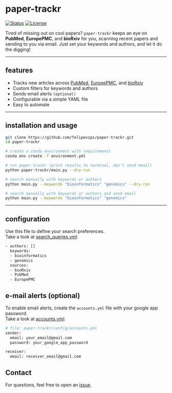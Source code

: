 # paper-trackr
[![Status](https://img.shields.io/badge/status-active-success.svg)]() [![License](https://img.shields.io/badge/license-MIT-blue.svg)](LICENSE)

Tired of missing out on cool papers? `paper-trackr` keeps an eye on **PubMed**, **EuropePMC**, and **bioRxiv** for you, scanning recent papers and sending to you via email. Just set your keywords and authors, and let it do the digging!

---

## features

- Tracks new articles across [PubMed](https://pubmed.ncbi.nlm.nih.gov/), [EuropePMC](https://europepmc.org/), and [bioRxiv](https://www.biorxiv.org/)
- Custom filters for keywords and authors
- Sends email alerts `(optional)`
- Configurable via a simple YAML file
- Easy to automate

---

## installation and usage

```bash
git clone https://github.com/felipevzps/paper-trackr.git
cd paper-trackr

# create a conda environment with requirements
conda env create -f environment.yml

# run paper-trackr (print results to terminal, don't send email)
python paper-trackr/main.py --dry-run

# search manually with keywords or authors
python main.py --keywords "bioinformatics" "genomics" --dry-run

# search manually with keywords or authors and send email
python main.py --keywords "bioinformatics" "genomics"
```

---

## configuration

Use this file to define your search preferences.  
Take a look at [search_queries.yml](https://github.com/felipevzps/paper-trackr/blob/main/paper-trackr/config/search_queries.yml):

```bash
- authors: []
  keywords:
  - bioinformatics
  - genomics
  sources:
  - bioRxiv
  - PubMed
  - EuropePMC
```

## e-mail alerts (optional)

To enable email alerts, create the `accounts.yml` file with your google app password.  
Take a look at [accounts.yml](https://github.com/felipevzps/paper-trackr/blob/main/paper-trackr/config/accounts.yml):

```bash
# file: paper-trackr/config/accounts.yml
sender:
  email: your_email@gmail.com
  password: your_google_app_password

receiver:
  email: receiver_email@gmail.com
```

## Contact 

For questions, feel free to open an [issue](https://github.com/felipevzps/paper-trackr/issues).
